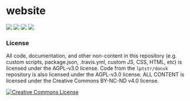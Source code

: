 # website 
![](https://img.shields.io/badge/my-website-blueviolet.svg) ![](https://img.shields.io/badge/who-cares-lightgrey.svg) ![](https://img.shields.io/badge/get%20back-to%20work-blue.svg) ![](https://img.shields.io/badge/-yay-red.svg)

### License
All code, documentation, and other non-content in this repository (e.g. custom scripts, package.json, .travis.yml, custom JS, CSS, HTML, etc) is licensed under the AGPL-v3.0 license. Code from the `lptstr/donsk` repository is also licensed under the AGPL-v3.0 license. ALL CONTENT is licensed under the Creative Commons BY-NC-ND v4.0 license.

<a rel="license" href="http://creativecommons.org/licenses/by-nc-nd/4.0/"><img alt="Creative Commons License" style="border-width:0" src="https://i.creativecommons.org/l/by-nc-nd/4.0/80x15.png" /></a>

